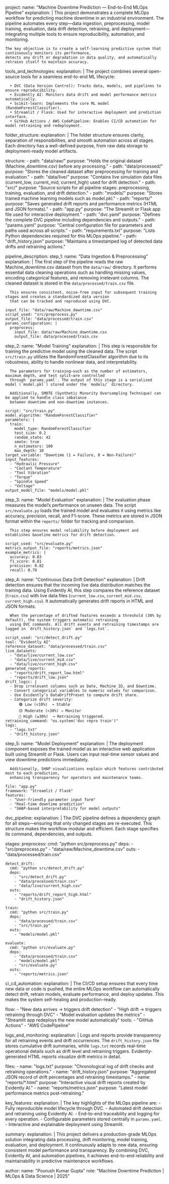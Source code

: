 project:
  name: "Machine Downtime Prediction — End-to-End MLOps Pipeline"
  explanation: |
    This project demonstrates a complete MLOps workflow for predicting machine downtime in an industrial environment.
    The pipeline automates every step—data ingestion, preprocessing, model training, evaluation, data drift detection,
    retraining, and deployment—integrating multiple tools to ensure reproducibility, automation, and monitoring.

    The key objective is to create a self-learning predictive system that continuously monitors its performance,
    detects any drift or degradation in data quality, and automatically retrains itself to maintain accuracy.

tools_and_technologies:
  explanation: |
    The project combines several open-source tools for a seamless end-to-end ML lifecycle:

      • DVC (Data Version Control): Tracks data, models, and pipelines to ensure reproducibility.  
      • Evidently AI: Monitors data drift and model performance metrics automatically.  
      • Scikit-learn: Implements the core ML model (RandomForestClassifier).  
      • Streamlit / Flask: Used for interactive deployment and prediction interface.  
      • GitHub Actions / AWS CodePipeline: Enables CI/CD automation for model retraining and redeployment.  

folder_structure:
  explanation: |
    The folder structure ensures clarity, separation of responsibilities, and smooth automation across all stages.
    Each directory has a well-defined purpose, from raw data storage to deployment-ready model artifacts.

  structure:
    - path: "data/raw/"
      purpose: "Holds the original dataset (Machine_downtime.csv) before any processing."
    - path: "data/processed/"
      purpose: "Stores the cleaned dataset after preprocessing for training and evaluation."
    - path: "data/live/"
      purpose: "Contains live simulation data files (current_low, current_mid, current_high) used for drift detection."
    - path: "src/"
      purpose: "Source scripts for all pipeline stages: preprocessing, training, evaluation, and drift detection."
    - path: "models/"
      purpose: "Stores trained machine learning models such as model.pkl."
    - path: "reports/"
      purpose: "Saves generated drift reports and performance metrics (HTML and JSON formats)."
    - path: "app.py"
      purpose: "The Streamlit or Flask app file used for interactive deployment."
    - path: "dvc.yaml"
      purpose: "Defines the complete DVC pipeline including dependencies and outputs."
    - path: "params.yaml"
      purpose: "Central configuration file for parameters and paths used across all scripts."
    - path: "requirements.txt"
      purpose: "Lists Python dependencies required for this MLOps pipeline."
    - path: "drift_history.json"
      purpose: "Maintains a timestamped log of detected data drifts and retraining actions."

pipeline_description:
  step_1:
    name: "Data Ingestion & Preprocessing"
    explanation: |
      The first step of the pipeline reads the raw Machine_downtime.csv dataset from the `data/raw/` directory.
      It performs essential data cleaning operations such as handling missing values, encoding categorical features,
      and removing irrelevant columns. The cleaned dataset is stored in the `data/processed/train.csv` file.

      This ensures consistent, noise-free input for subsequent training stages and creates a standardized data version
      that can be tracked and reproduced using DVC.

    input_file: "data/raw/Machine_downtime.csv"
    script_used: "src/preprocess.py"
    output_file: "data/processed/train.csv"
    params_configuration: |
      preprocess:
        input_file: data/raw/Machine_downtime.csv
        output_file: data/processed/train.csv

  step_2:
    name: "Model Training"
    explanation: |
      This step is responsible for training the predictive model using the cleaned data.
      The script `src/train.py` utilizes the RandomForestClassifier algorithm due to its robustness,
      ability to handle nonlinear data, and interpretability.

      The parameters for training—such as the number of estimators, maximum depth, and test split—are controlled
      through `params.yaml`. The output of this stage is a serialized model (`model.pkl`) stored under the `models/` directory.

      Additionally, SMOTE (Synthetic Minority Oversampling Technique) can be applied to handle class imbalance
      between downtime and non-downtime instances.

    script: "src/train.py"
    model_algorithm: "RandomForestClassifier"
    parameters: |
      train:
        model_type: RandomForestClassifier
        test_size: 0.2
        random_state: 42
        smote: true
        n_estimators: 100
        max_depth: 10
    target_variable: "Downtime (1 = Failure, 0 = Non-Failure)"
    input_features:
      - "Hydraulic Pressure"
      - "Coolant Temperature"
      - "Tool Vibration"
      - "Torque"
      - "Spindle Speed"
      - "Voltage"
    output_model_file: "models/model.pkl"

  step_3:
    name: "Model Evaluation"
    explanation: |
      The evaluation phase measures the model’s performance on unseen data. The script `src/evaluate.py` loads the trained model
      and evaluates it using metrics like accuracy, precision, recall, and F1-score. These metrics are stored in JSON format
      within the `reports/` folder for tracking and comparison.

      This step ensures model reliability before deployment and establishes baseline metrics for drift detection.

    script_used: "src/evaluate.py"
    metrics_output_file: "reports/metrics.json"
    example_metrics: |
      accuracy: 0.83
      f1_score: 0.81
      precision: 0.82
      recall: 0.79

  step_4:
    name: "Continuous Data Drift Detection"
    explanation: |
      Drift detection ensures that the incoming live data distribution matches the training data.
      Using Evidently AI, this step compares the reference dataset (`train.csv`) with live data files (`current_low.csv`, `current_mid.csv`, `current_high.csv`).
      It automatically generates drift reports in HTML and JSON formats.

      When the percentage of drifted features exceeds a threshold (30% by default), the system triggers automatic retraining
      using DVC commands. All drift events and retraining timestamps are logged in `drift_history.json` and `logs.txt`.

    script_used: "src/detect_drift.py"
    tool: "Evidently AI"
    reference_dataset: "data/processed/train.csv"
    live_datasets:
      - "data/live/current_low.csv"
      - "data/live/current_mid.csv"
      - "data/live/current_high.csv"
    generated_reports:
      - "reports/drift_report_low.html"
      - "reports/drift_low.json"
    drift_logic: |
      - Drop irrelevant columns such as Date, Machine_ID, and Downtime.
      - Convert categorical variables to numeric values for comparison.
      - Use Evidently’s DataDriftPreset to compute drift share.
      - Categorize drift severity:
          🟢 Low (<10%)  → Stable
          🟡 Moderate (<30%) → Monitor
          🔴 High (≥30%)  → Retraining triggered.
    retraining_command: "os.system('dvc repro train')"
    logs:
      - "logs.txt"
      - "drift_history.json"

  step_5:
    name: "Model Deployment"
    explanation: |
      The deployment component exposes the trained model as an interactive web application
      built using Streamlit or Flask. Users can input real-time sensor values and view downtime predictions
      immediately.

      Additionally, SHAP visualizations explain which features contributed most to each prediction,
      enhancing transparency for operators and maintenance teams.

    file: "app.py"
    framework: "Streamlit / Flask"
    features:
      - "User-friendly parameter input form"
      - "Real-time downtime prediction"
      - "SHAP-based interpretability for model outputs"

dvc_pipeline:
  explanation: |
    The DVC pipeline defines a dependency graph for all steps—ensuring that only changed stages are re-executed.
    This structure makes the workflow modular and efficient. Each stage specifies its command, dependencies, and outputs.

  stages:
    preprocess:
      cmd: "python src/preprocess.py"
      deps:
        - "src/preprocess.py"
        - "data/raw/Machine_downtime.csv"
      outs:
        - "data/processed/train.csv"

    detect_drift:
      cmd: "python src/detect_drift.py"
      deps:
        - "src/detect_drift.py"
        - "data/processed/train.csv"
        - "data/live/current_high.csv"
      outs:
        - "reports/drift_report_high.html"
        - "drift_history.json"

    train:
      cmd: "python src/train.py"
      deps:
        - "data/processed/train.csv"
        - "src/train.py"
      outs:
        - "models/model.pkl"

    evaluate:
      cmd: "python src/evaluate.py"
      deps:
        - "data/processed/train.csv"
        - "models/model.pkl"
        - "src/evaluate.py"
      outs:
        - "reports/metrics.json"

ci_cd_automation:
  explanation: |
    The CI/CD setup ensures that every time new data or code is pushed, the entire MLOps workflow
    can automatically detect drift, retrain models, evaluate performance, and deploy updates.
    This makes the system self-healing and production-ready.

  flow:
    - "New data arrives → triggers drift detection"
    - "High drift → triggers retraining through DVC"
    - "Model evaluation updates the metrics"
    - "Streamlit app redeploys the new model automatically"
  tools:
    - "GitHub Actions"
    - "AWS CodePipeline"

logs_and_monitoring:
  explanation: |
    Logs and reports provide transparency for all retraining events and drift occurrences.
    The `drift_history.json` file stores cumulative drift summaries, while `logs.txt`
    records real-time operational details such as drift level and retraining triggers.
    Evidently-generated HTML reports visualize drift metrics in detail.

  files:
    - name: "logs.txt"
      purpose: "Chronological log of drift checks and retraining operations."
    - name: "drift_history.json"
      purpose: "Aggregated JSON record of drift percentages and retraining timestamps."
    - name: "reports/*.html"
      purpose: "Interactive visual drift reports created by Evidently AI."
    - name: "reports/metrics.json"
      purpose: "Latest model performance metrics post-retraining."

key_features:
  explanation: |
    The key highlights of the MLOps pipeline are:
      - Fully reproducible model lifecycle through DVC.
      - Automated drift detection and retraining using Evidently AI.
      - End-to-end traceability and logging for every operation.
      - Configurable parameters stored centrally in `params.yaml`.
      - Interactive and explainable deployment using Streamlit.

summary:
  explanation: |
    This project delivers a production-grade MLOps solution integrating data processing,
    drift monitoring, model training, evaluation, and deployment.
    It continuously adapts to new data, ensuring consistent model performance and transparency.
    By combining DVC, Evidently AI, and automation pipelines, it achieves end-to-end reliability
    and maintainability in predictive maintenance workflows.

author:
  name: "Pourush Kumar Gupta"
  role: "Machine Downtime Prediction | MLOps & Data Science | 2025"
